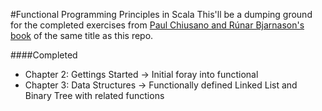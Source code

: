 #Functional Programming Principles in Scala
This'll be a dumping ground for the completed exercises from [Paul Chiusano and Rúnar Bjarnason's book](http://www.manning.com/bjarnason/) of the same title as this repo.

####Completed

- Chapter 2: Gettings Started -> Initial foray into functional
- Chapter 3: Data Structures -> Functionally defined Linked List and Binary Tree with related functions